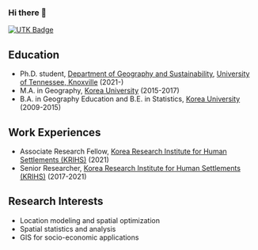 ### Hi there 👋
[![UTK Badge](https://img.shields.io/badge/UTK-GradStudent-orange)](https://www.utk.edu/)

## Education
- Ph.D. student, [Department of Geography and Sustainability](https://geography.utk.edu/), [University of Tennessee, Knoxville](https://www.utk.edu/) (2021-)
- M.A. in Geography, [Korea University](https://www.korea.edu/mbshome/mbs/en/index.do) (2015-2017)
- B.A. in Geography Education and B.E. in Statistics, [Korea University](https://www.korea.edu/mbshome/mbs/en/index.do) (2009-2015)

## Work Experiences
- Associate Research Fellow, [Korea Research Institute for Human Settlements (KRIHS)](https://www.krihs.re.kr/eng/) (2021)
- Senior Researcher, [Korea Research Institute for Human Settlements (KRIHS)](https://www.krihs.re.kr/eng/) (2017-2021)

## Research Interests
- Location modeling and spatial optimization
- Spatial statistics and analysis
- GIS for socio-economic applications

<!--
**ChangwhaOh/ChangwhaOh** is a ✨ _special_ ✨ repository because its `README.md` (this file) appears on your GitHub profile.

Here are some ideas to get you started:

- 🔭 I’m currently working on ...
- 🌱 I’m currently learning ...
- 👯 I’m looking to collaborate on ...
- 🤔 I’m looking for help with ...
- 💬 Ask me about ...
- 📫 How to reach me: ...
- 😄 Pronouns: ...
- ⚡ Fun fact: ...
-->
